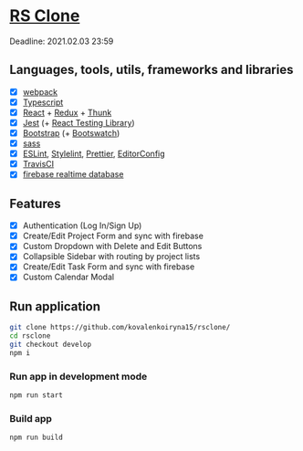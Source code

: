 # [RS Clone][rs clone]

Deadline: 2021.02.03 23:59

## Languages, tools, utils, frameworks and libraries

- [x] [webpack](https://webpack.js.org/)
- [x] [Typescript](https://www.typescriptlang.org/)
- [x] [React](https://reactjs.org/) + [Redux](https://redux.js.org/) +
      [Thunk](https://github.com/reduxjs/redux-thunk)
- [x] [Jest](https://jestjs.io/)
      (+ [React Testing Library](https://testing-library.com/docs/reac-testing-library/intro/))
- [x] [Bootstrap](https://getbootstrap.com/) (+ [Bootswatch](https://bootswatch.com/))
- [x] [sass](https://sass-lang.com/)
- [x] [ESLint](https://eslint.org/), [Stylelint](https://stylelint.io/),
      [Prettier](https://prettier.io/), [EditorConfig](https://editorconfig.org/)
- [x] [TravisCI](https://travis-ci.org/)
- [x] [firebase realtime database](https://firebase.google.com/)

## Features

- [x] Authentication (Log In/Sign Up)
- [x] Create/Edit Project Form and sync with firebase
- [x] Custom Dropdown with Delete and Edit Buttons
- [x] Collapsible Sidebar with routing by project lists
- [x] Create/Edit Task Form and sync with firebase
- [x] Custom Calendar Modal

## Run application

```bash
git clone https://github.com/kovalenkoiryna15/rsclone/
cd rsclone
git checkout develop
npm i
```

### Run app in development mode

```bash
npm run start
```

### Build app

```bash
npm run build
```

[rs clone]: https://github.com/rolling-scopes-school/tasks/blob/master/tasks/rsclone/rsclone.md
